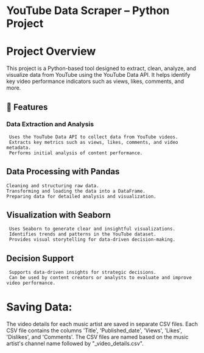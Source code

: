 # YouTube Data Scraper – Python Project

# Project Overview

This project is a Python-based tool designed to extract, clean, analyze, and visualize data from YouTube using the YouTube Data API. It helps identify key video performance indicators such as views, likes, comments, and more.

## 🧩 Features
  
 ###  Data Extraction and Analysis
     
     Uses the YouTube Data API to collect data from YouTube videos.
     Extracts key metrics such as views, likes, comments, and video metadata.
     Performs initial analysis of content performance.

##   Data Processing with Pandas

    Cleaning and structuring raw data.
    Transforming and loading the data into a DataFrame.
    Preparing data for detailed analysis and visualization.

##  Visualization with Seaborn

     Uses Seaborn to generate clear and insightful visualizations.
     Identifies trends and patterns in the YouTube dataset.
     Provides visual storytelling for data-driven decision-making.

##  Decision Support

     Supports data-driven insights for strategic decisions.
     Can be used by content creators or analysts to evaluate and improve video performance.

# Saving Data:

The video details for each music artist are saved in separate CSV files.
Each CSV file contains the columns 'Title', 'Published_date', 'Views', 'Likes', 'Dislikes', and 'Comments'.
The CSV files are named based on the music artist's channel name followed by "_video_details.csv".
     
